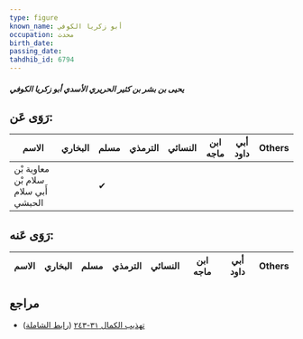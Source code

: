 ```yaml
---
type: figure
known_name: أبو زكريا الكوفي
occupation: محدث
birth_date:
passing_date:
tahdhib_id: 6794
---
```

##### يحيى بن بشر بن كثير الحريري الأسدي أبو زكريا الكوفي

## رَوَى عَن:
| الاسم                                | البخاري | مسلم | الترمذي | النسائي | ابن ماجه | أبي داود | Others |
| ------------------------------------ | ------- | ---- | ------- | ------- | -------- | -------- | ------ |
| معاوية بْن سلام بْن أَبي سلام الحبشي |         | ✔    |         |         |          |          |        |
## رَوَى عَنه:
| الاسم | البخاري | مسلم | الترمذي | النسائي | ابن ماجه | أبي داود | Others |
| ----- | ------- | ---- | ------- | ------- | -------- | -------- | ------ |
## مراجع
- [تهذيب الكمال ٣١-٢٤٣](obsidian://open?vault=Tahdhib-al-Kamal&file=Figures/٦٧٩٤-يحيى%20بن%20بشر%20بن%20كثير%20الحريري%20الأسدي%20أبو%20زكريا%20الكوفي) ([رابط الشاملة](https://shamela.ws/book/3722/16791))